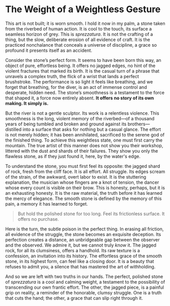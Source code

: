 # The Weight of a Weightless Gesture

This art is not built; it is worn smooth. I hold it now in my palm, a stone taken from the riverbed of human action. It is cool to the touch, its surface a seamless horizon of grey. This is *sprezzatura*. It is not the crafting of a thing, but the slow, deliberate erosion of all evidence of craft. It is the practiced nonchalance that conceals a universe of discipline, a grace so profound it presents itself as an accident.

Consider the stone’s perfect form. It seems to have been born this way, an object of pure, effortless being. It offers no jagged edges, no hint of the violent fractures that marked its birth. It is the casual turn of a phrase that unravels a complex truth, the flick of a wrist that lands a perfect brushstroke. The performance is so light it feels like breathing, and we forget that breathing, for the diver, is an act of immense control and desperate, hidden need. The stone’s smoothness is a testament to the force that shaped it, a force now entirely absent. **It offers no story of its own making. It simply is.**

But the river is not a gentle sculptor. Its work is a relentless violence. This smoothness is the long, violent memory of the riverbed—of a thousand years of being tumbled and broken and ground against its brothers—distilled into a surface that asks for nothing but a casual glance. The effort is not merely hidden; it has been annihilated, sacrificed to the serene god of the finished thing. To achieve this weightless state, one must first carry the mountain. The true artist of this manner does not show you their workshop, littered with the dust and shards of their failures. They show you only the flawless stone, as if they just found it, here, by the water's edge.

To understand the stone, you must first feel its opposite: the jagged shard of rock, fresh from the cliff face. It is all effort. All struggle. Its edges scream of the strain, of the awkward, overt labor to exist. It is the stuttering explanation, the musician whose fingers are a knot of tension, the dancer whose every count is visible on their brow. This is honesty, perhaps, but it is an exhausting honesty. It is the raw material, the truth before it has learned the mercy of elegance. The smooth stone is defined by the memory of this pain, a memory it has learned to forget.

> But hold the polished stone for too long. Feel its frictionless surface. It offers no purchase.

Here is the turn, the subtle poison in the perfect thing. In erasing all friction, all evidence of the struggle, the stone becomes an exquisite deception. Its perfection creates a distance, an unbridgeable gap between the observer and the observed. We admire it, but we cannot truly *know* it. The jagged rock, for all its clumsiness, offers a handhold. Its raw texture is a confession, an invitation into its history. The effortless grace of the smooth stone, in its highest form, can feel like a closing door. It is a beauty that refuses to admit you, a silence that has mastered the art of withholding.

And so we are left with two truths in our hands. The perfect, polished stone of *sprezzatura* is a cool and calming weight, a testament to the possibility of transcending our own frantic effort. The other, the jagged piece, is a painful grip on reality, a reminder of the honorable, clumsy struggle. One is a truth that cuts the hand; the other, a grace that can slip right through it.